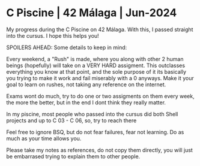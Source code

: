 # C Piscine | 42 Málaga | Jun-2024
My progress during the C Piscine on 42 Málaga.
With this, I passed straight into the cursus. I hope this helps you!


SPOILERS AHEAD: Some details to keep in mind:

Every weekend, a "Rush" is made, where you along with other 2 human beings (hopefully) will take on a VERY HARD assigment. This outclasses everything you know at that point, and the sole purpose of it its basically you trying to make it work and fail miserably with a 0 anyways. Make it your goal to learn on rushes, not taking any reference on the internet.

Exams wont do much, try to do one or two assigments on them every week, the more the better, but in the end I dont think they really matter.

In my piscine, most people who passed into the cursus did both Shell projects and up to C 03 - C 06, so, try to reach there

Feel free to ignore BSQ, but do not fear failures, fear not learning. Do as much as your time allows you.

Please take my notes as references, do not copy them directly, you will just be embarrased trying to explain them to other people.
